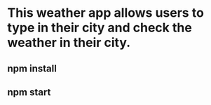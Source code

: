 # This weather app allows users to type in their city and check the weather in their city.

## npm install

## npm start

